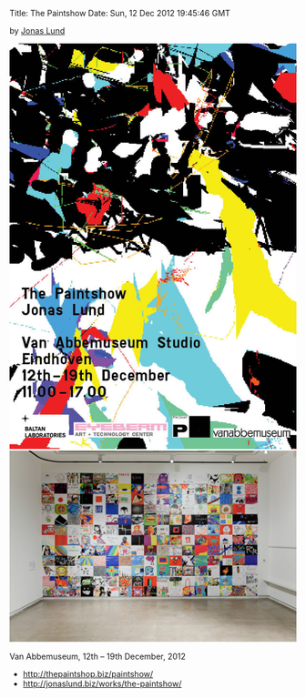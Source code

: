 Title: The Paintshow
Date: Sun, 12 Dec 2012 19:45:46 GMT

by [Jonas Lund](http://jonaslund.biz)


![](the-paintshow/paintshow.jpg)
![](the-paintshow/paintshow1.jpg)

<span class="fontawesome-map-marker"></span> Van Abbemuseum, 12th – 19th December, 2012

* http://thepaintshop.biz/paintshow/
* http://jonaslund.biz/works/the-paintshow/